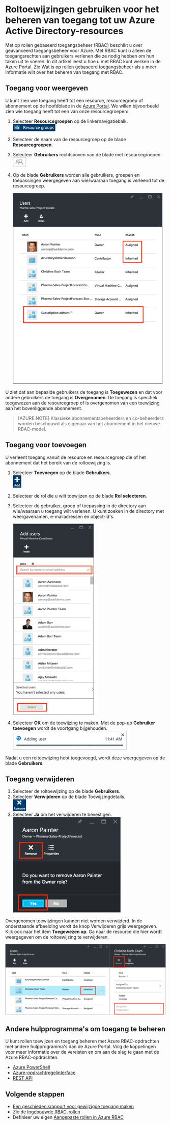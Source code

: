 <properties
    pageTitle="Op rollen gebaseerd toegangsbeheer gebruiken in de Azure Portal | Microsoft Azure"
    description="Ga aan de slag met toegangsbeheer met op rollen gebaseerd toegangsbeheer in de Azure Portal. Gebruik roltoewijzingen om machtigingen in uw directory toe te wijzen."
    services="active-directory"
    documentationCenter=""
    authors="kgremban"
    manager="stevenpo"
    editor=""/>

<tags
    ms.service="active-directory"
    ms.devlang="na"
    ms.topic="get-started-article"
    ms.tgt_pltfrm="na"
    ms.workload="identity"
    ms.date="05/03/2016"
    ms.author="kgremban"/>

# Roltoewijzingen gebruiken voor het beheren van toegang tot uw Azure Active Directory-resources

Met op rollen gebaseerd toegangsbeheer (RBAC) beschikt u over geavanceerd toegangsbeheer voor Azure. Met RBAC kunt u alleen de toegangsrechten aan gebruikers verlenen die ze nodig hebben om hun taken uit te voeren. In dit artikel leest u hoe u met RBAC kunt werken in de Azure Portal. Zie [Wat is op rollen gebaseerd toegangsbeheer](role-based-access-control-what-is.md) als u meer informatie wilt over het beheren van toegang met RBAC.

## Toegang voor weergeven
U kunt zien wie toegang heeft tot een resource, resourcegroep of abonnement op de hoofdblade in de [Azure Portal](https://portal.azure.com). We willen bijvoorbeeld zien wie toegang heeft tot een van onze resourcegroepen:

1. Selecteer **Resourcegroepen** op de linkernavigatiebalk.  
    ![Resourcegroepen - pictogram](./media/role-based-access-control-configure/resourcegroups_icon.png)
2. Selecteer de naam van de resourcegroep op de blade **Resourcegroepen**.
3. Selecteer **Gebruikers** rechtsboven van de blade met resourcegroepen.  
    ![Gebruikers - pictogram](./media/role-based-access-control-configure/users_icon.png)
4. Op de blade **Gebruikers** worden alle gebruikers, groepen en toepassingen weergegeven aan wie/waaraan toegang is verleend tot de resourcegroep.  

    ![Schermafbeelding van de blade Gebruikers - overgenomen en toegewezen toegang](./media/role-based-access-control-configure/view-access.png)

U ziet dat aan bepaalde gebruikers de toegang is **Toegewezen** en dat voor andere gebruikers de toegang is **Overgenomen**. De toegang is specifiek toegewezen aan de resourcegroep of is overgenomen van een toewijzing aan het bovenliggende abonnement.

> [AZURE.NOTE] Klassieke abonnementsbeheerders en co-beheerders worden beschouwd als eigenaar van het abonnement in het nieuwe RBAC-model.


## Toegang voor toevoegen
U verleent toegang vanuit de resource en resourcegroep die of het abonnement dat het bereik van de roltoewijzing is.

1. Selecteer **Toevoegen** op de blade **Gebruikers**.  
    ![Toevoegen - pictogram](./media/role-based-access-control-configure/add_icon.png)  
2. Selecteer de rol die u wilt toewijzen op de blade **Rol selecteren**.
3. Selecteer de gebruiker, groep of toepassing in de directory aan wie/waaraan u toegang wilt verlenen. U kunt zoeken in de directory met weergavenamen, e-mailadressen en object-id's.  

    ![Schermafbeelding van de blade Gebruikers toevoegen - zoeken](./media/role-based-access-control-configure/grant-access2.png)

4. Selecteer **OK** om de toewijzing te maken. Met de pop-up **Gebruiker toevoegen** wordt de voortgang bijgehouden.  
    ![Schermafbeelding van de voortgangsbalk Gebruiker toevoegen](./media/role-based-access-control-configure/addinguser_popup.png)

Nadat u een roltoewijzing hebt toegevoegd, wordt deze weergegeven op de blade **Gebruikers**.

## Toegang verwijderen

1. Selecteer de roltoewijzing op de blade **Gebruikers**.
2. Selecteer **Verwijderen** op de blade Toewijzingdetails.  
    ![Verwijderen - pictogram](./media/role-based-access-control-configure/remove_icon.png)
3. Selecteer **Ja** om het verwijderen te bevestigen.  
    ![Schermafbeelding van de blade Gebruikers - verwijderen uit rol](./media/role-based-access-control-configure/remove-access1.png)

Overgenomen toewijzingen kunnen niet worden verwijderd. In de onderstaande afbeelding wordt de knop Verwijderen grijs weergegeven. Kijk ook naar het item **Toegewezen op**. Ga naar de resource die hier wordt weergegeven om de roltoewijzing te verwijderen.

![Schermafbeelding van de blade Gebruikers - bij overgenomen toegang is knop Verwijderen uitgeschakeld](./media/role-based-access-control-configure/remove-access2.png)

## Andere hulpprogramma's om toegang te beheren
U kunt rollen toewijzen en toegang beheren met Azure RBAC-opdrachten met andere hulpprogramma's dan de Azure Portal.  Volg de koppelingen voor meer informatie over de vereisten en om aan de slag te gaan met de Azure RBAC-opdrachten.

- [Azure PowerShell](role-based-access-control-manage-access-powershell.md)
- [Azure-opdrachtregelinterface](role-based-access-control-manage-access-azure-cli.md)
- [REST API](role-based-access-control-manage-access-rest.md)

## Volgende stappen
- [Een geschiedenisrapport voor gewijzigde toegang maken](role-based-access-control-access-change-history-report.md)
- Zie de [Ingebouwde RBAC-rollen](role-based-access-built-in-roles.md)
- Definieer uw eigen [Aangepaste rollen in Azure RBAC](role-based-access-control-custom-roles.md)



<!--HONumber=Jun16_HO2-->


